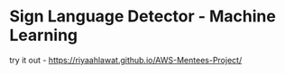 # Sign Language Detector - Machine Learning

try it out - https://riyaahlawat.github.io/AWS-Mentees-Project/

